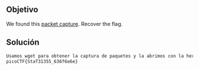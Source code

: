 ## Objetivo
We found this [packet capture](https://jupiter.challenges.picoctf.org/static/483e50268fe7e015c49caf51a69063d0/capture.pcap). Recover the flag.
## Solución
```bash
Usamos wget para obtener la captura de paquetes y la abrimos con la herramienta wireshark, en el primer UDP le damos click derecho y a follow, depues UDP Stream y nos movemos hasta encontrar la flag:
picoCTF{StaT31355_636f6e6e}
```